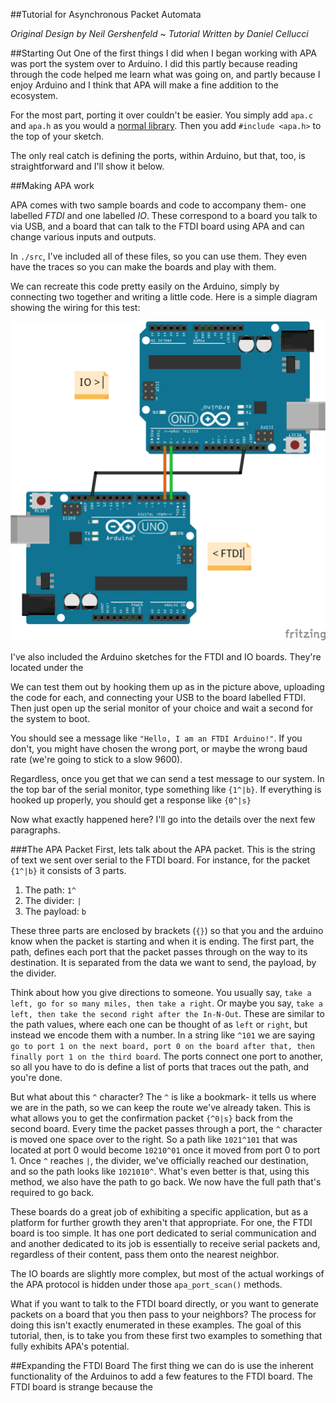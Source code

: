 ##Tutorial for Asynchronous Packet Automata

_Original Design by Neil Gershenfeld_ ~ _Tutorial Written by Daniel Cellucci_

##Starting Out
One of the first things I did when I began working with APA was port the system over to Arduino. I did this partly because reading through the code helped me learn what was going on, and partly because I enjoy Arduino and I think that APA will make a fine addition to the ecosystem.

For the most part, porting it over couldn't be easier. You simply add `apa.c` and `apa.h` as you would a [normal library](http://arduino.cc/en/Guide/Libraries). Then you add `#include <apa.h>` to the top of your sketch. 

The only real catch is defining the ports, within Arduino, but that, too, is straightforward and I'll show it below.

##Making APA work

APA comes with two sample boards and code to accompany them- one labelled *FTDI* and one labelled *IO*. These correspond to a board you talk to via USB, and a board that can talk to the FTDI board using APA and can change various inputs and outputs. 

In `./src`, I've included all of these files, so you can use them. They even have the traces so you can make the boards and play with them. 

We can recreate this code pretty easily on the Arduino, simply by connecting two together and writing a little code. Here is a simple diagram showing the wiring for this test:

![Two Arduinos](https://raw.githubusercontent.com/dcellucci/APA_Tutorial/gh-pages/src/apa_arduino/Fritzing_Schematic_bb.png)

I've also included the Arduino sketches for the FTDI and IO boards. They're located under the 

We can test them out by hooking them up as in the picture above, uploading the code for each, and connecting your USB to the board labelled FTDI. Then just open up the serial monitor of your choice and wait a second for the system to boot.

You should see a message like `"Hello, I am an FTDI Arduino!"`. If you don't, you might have chosen the wrong port, or maybe the wrong baud rate (we're going to stick to a slow 9600). 

Regardless, once you get that we can send a test message to our system. In the top bar of the serial monitor, type something like `{1^|b}`. If everything is hooked up properly, you should get a response like `{0^|s}`

Now what exactly happened here? I'll go into the details over the next few paragraphs. 

###The APA Packet
First, lets talk about the APA packet. This is the string of text we sent over serial to the FTDI board. For instance, for the packet `{1^|b}` it consists of 3 parts. 

 1. The path: `1^`
 2. The divider: `|`
 3. The payload: `b`

These three parts are enclosed by brackets (`{}`) so that you and the arduino know when the packet is starting and when it is ending. The first part, the path, defines each port that the packet passes through on the way to its destination. It is separated from the data we want to send, the payload, by the divider. 

Think about how you give directions to someone. You usually say, `take a left, go for so many miles, then take a right`. Or maybe you say, `take a left, then take the second right after the In-N-Out`. These are similar to the path values, where each one can be thought of as `left` or `right`, but instead we encode them with a number. In a string like `^101` we are saying `go to port 1 on the next board, port 0 on the board after that, then finally port 1 on the third board`. The ports connect one port to another, so all you have to do is define a list of ports that traces out the path, and you're done. 

But what about this `^` character? The `^` is like a bookmark- it tells us where we are in the path, so we can keep the route we've already taken. This is what allows you to get the confirmation packet `{^0|s}` back from the second board. Every time the packet passes through a port, the `^` character is moved one space over to the right. So a path like `1021^101` that was located at port 0 would become `10210^01` once it moved from port 0 to port 1. Once `^` reaches `|`, the divider, we've officially reached our destination, and so the path looks like `1021010^`. What's even better is that, using this method, we also have the path to go back. We now have the full path that's required to go back. 





These boards do a great job of exhibiting a specific application, but as a platform for further growth they aren't that appropriate. For one, the FTDI board is too simple. It has one port dedicated to serial communication and and another dedicated to  its job is essentially to receive serial packets and, regardless of their content, pass them onto the nearest neighbor. 

The IO boards are slightly more complex, but most of the actual workings of the APA protocol is hidden under those `apa_port_scan()` methods.  

What if you want to talk to the FTDI board directly, or you want to generate packets on a board that you then pass to your neighbors? The process for doing this isn't exactly enumerated in these examples. The goal of this tutorial, then, is to take you from these first two examples to something that fully exhibits APA's potential.

##Expanding the FTDI Board
The first thing we can do is use the inherent functionality of the Arduinos to add a few features to the FTDI board. The FTDI board is strange because the 

